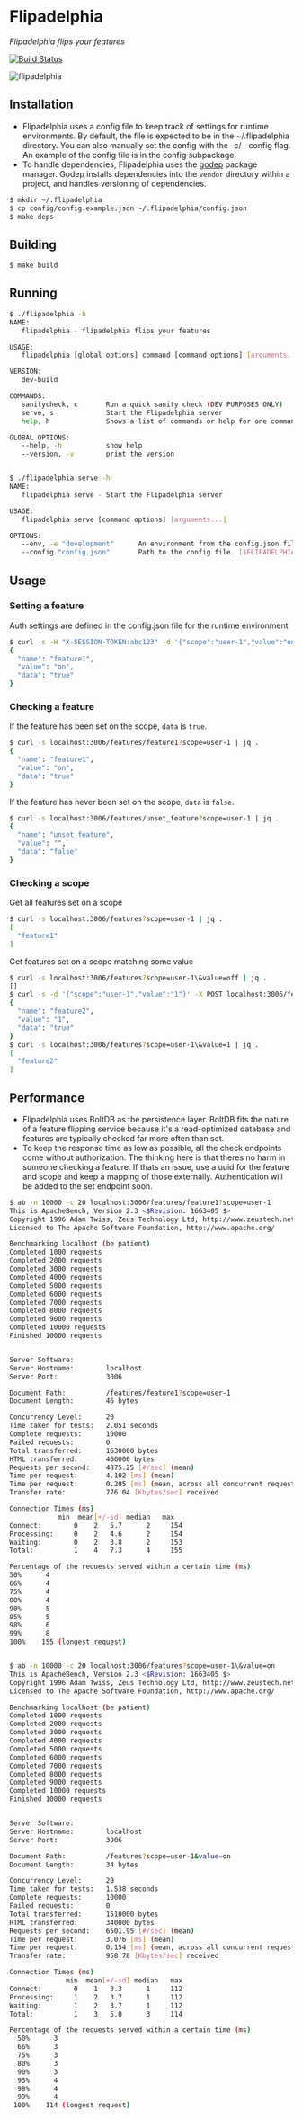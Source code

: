 # Flipadelphia

*Flipadelphia flips your features*

[![Build Status](https://travis-ci.org/samdfonseca/flipadelphia.svg?branch=master)](https://travis-ci.org/samdfonseca/flipadelphia)

<img src="http://i.imgur.com/28TTvje.gif" alt="flipadelphia"/>

## Installation
* Flipadelphia uses a config file to keep track of settings for runtime environments. By default, the file is expected
    to be in the ~/.flipadelphia directory. You can also manually set the config with the -c/--config flag. An example
    of the config file is in the config subpackage.
* To handle dependencies, Flipadelphia uses the [godep](https://github.com/tools/godep) package manager. Godep
    installs dependencies into the ```vendor``` directory within a project, and handles versioning of dependencies.

```sh
$ mkdir ~/.flipadelphia
$ cp config/config.example.json ~/.flipadelphia/config.json
$ make deps
```

## Building

```sh
$ make build
```

## Running
```sh
$ ./flipadelphia -h
NAME:
   flipadelphia - flipadelphia flips your features

USAGE:
   flipadelphia [global options] command [command options] [arguments...]

VERSION:
   dev-build

COMMANDS:
   sanitycheck, c       Run a quick sanity check (DEV PURPOSES ONLY)
   serve, s             Start the Flipadelphia server
   help, h              Shows a list of commands or help for one command

GLOBAL OPTIONS:
   --help, -h           show help
   --version, -v        print the version


$ ./flipadelphia serve -h
NAME:
   flipadelphia serve - Start the Flipadelphia server

USAGE:
   flipadelphia serve [command options] [arguments...]

OPTIONS:
   --env, -e "development"      An environment from the config.json file to use [$FLIPADELPHIA_ENV]
   --config "config.json"       Path to the config file. [$FLIPADELPHIA_CONFIG]
```

## Usage

### Setting a feature

Auth settings are defined in the config.json file for the runtime environment

```sh
$ curl -s -H "X-SESSION-TOKEN:abc123" -d '{"scope":"user-1","value":"on"}' -X POST localhost:3006/features/feature1 | jq .
{
  "name": "feature1",
  "value": "on",
  "data": "true"
}
```

### Checking a feature

If the feature has been set on the scope, ```data``` is ```true```.

```sh
$ curl -s localhost:3006/features/feature1?scope=user-1 | jq .
{
  "name": "feature1",
  "value": "on",
  "data": "true"
}
```

If the feature has never been set on the scope, ```data``` is ```false```.

```sh
$ curl -s localhost:3006/features/unset_feature?scope=user-1 | jq .
{
  "name": "unset_feature",
  "value": "",
  "data": "false"
}
```

### Checking a scope

Get all features set on a scope

```sh
$ curl -s localhost:3006/features?scope=user-1 | jq .
[
  "feature1"
]
```

Get features set on a scope matching some value

```sh
$ curl -s localhost:3006/features?scope=user-1\&value=off | jq .
[]
$ curl -s -d '{"scope":"user-1","value":"1"}' -X POST localhost:3006/features/feature2 | jq .
{
  "name": "feature2",
  "value": "1",
  "data": "true"
}
$ curl -s localhost:3006/features?scope=user-1\&value=1 | jq .
[
  "feature2"
]
```

## Performance

* Flipadelphia uses BoltDB as the persistence layer. BoltDB fits the nature of a feature flipping service because it's a read-optimized database and features are typically checked far more often than set.
* To keep the response time as low as possible, all the check endpoints come without authorization. The thinking here is that theres no harm in someone checking a feature. If thats an issue, use a uuid for the feature and scope and keep a mapping of those externally. Authentication will be added to the set endpoint soon.

```sh
$ ab -n 10000 -c 20 localhost:3006/features/feature1?scope=user-1
This is ApacheBench, Version 2.3 <$Revision: 1663405 $>
Copyright 1996 Adam Twiss, Zeus Technology Ltd, http://www.zeustech.net/
Licensed to The Apache Software Foundation, http://www.apache.org/

Benchmarking localhost (be patient)
Completed 1000 requests
Completed 2000 requests
Completed 3000 requests
Completed 4000 requests
Completed 5000 requests
Completed 6000 requests
Completed 7000 requests
Completed 8000 requests
Completed 9000 requests
Completed 10000 requests
Finished 10000 requests


Server Software:
Server Hostname:        localhost
Server Port:            3006

Document Path:          /features/feature1?scope=user-1
Document Length:        46 bytes

Concurrency Level:      20
Time taken for tests:   2.051 seconds
Complete requests:      10000
Failed requests:        0
Total transferred:      1630000 bytes
HTML transferred:       460000 bytes
Requests per second:    4875.25 [#/sec] (mean)
Time per request:       4.102 [ms] (mean)
Time per request:       0.205 [ms] (mean, across all concurrent requests)
Transfer rate:          776.04 [Kbytes/sec] received

Connection Times (ms)
            min  mean[+/-sd] median   max
Connect:        0    2   5.7      2     154
Processing:     0    2   4.6      2     154
Waiting:        0    2   3.8      2     153
Total:          1    4   7.3      4     155

Percentage of the requests served within a certain time (ms)
50%      4
66%      4
75%      4
80%      4
90%      5
95%      5
98%      6
99%      8
100%    155 (longest request)


$ ab -n 10000 -c 20 localhost:3006/features?scope=user-1\&value=on
This is ApacheBench, Version 2.3 <$Revision: 1663405 $>
Copyright 1996 Adam Twiss, Zeus Technology Ltd, http://www.zeustech.net/
Licensed to The Apache Software Foundation, http://www.apache.org/

Benchmarking localhost (be patient)
Completed 1000 requests
Completed 2000 requests
Completed 3000 requests
Completed 4000 requests
Completed 5000 requests
Completed 6000 requests
Completed 7000 requests
Completed 8000 requests
Completed 9000 requests
Completed 10000 requests
Finished 10000 requests


Server Software:
Server Hostname:        localhost
Server Port:            3006

Document Path:          /features?scope=user-1&value=on
Document Length:        34 bytes

Concurrency Level:      20
Time taken for tests:   1.538 seconds
Complete requests:      10000
Failed requests:        0
Total transferred:      1510000 bytes
HTML transferred:       340000 bytes
Requests per second:    6501.95 [#/sec] (mean)
Time per request:       3.076 [ms] (mean)
Time per request:       0.154 [ms] (mean, across all concurrent requests)
Transfer rate:          958.78 [Kbytes/sec] received

Connection Times (ms)
              min  mean[+/-sd] median   max
Connect:        0    1   3.3      1     112
Processing:     1    2   3.7      1     112
Waiting:        1    2   3.7      1     112
Total:          1    3   5.0      3     114

Percentage of the requests served within a certain time (ms)
  50%      3
  66%      3
  75%      3
  80%      3
  90%      3
  95%      4
  98%      4
  99%      4
 100%    114 (longest request)
```
